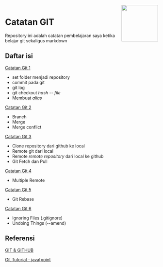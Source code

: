 <img src="https://img.icons8.com/color/48/000000/git.svg" align="right" width="120px"/>

# Catatan GIT

Repository ini adalah catatan pembelajaran saya ketika belajar git sekaligus markdown

## Daftar isi

[Catatan Git 1](catatan-git-1.md)

- set folder menjadi repository
- commit pada git
- git log
- git checkout *hash* -- *file*
- Membuat *alias*

[Catatan Git 2](catatan-git-2.md)

- Branch
- Merge
- Merge conflict

[Catatan Git 3](catatan-git-3.md)

- Clone repository dari github ke local
- Remote git dari local
- Remote *remote repository* dari local ke github
- Git Fetch dan Pull

[Catatan Git 4](catatan-git-4.md)

- Multiple Remote

[Catatan Git 5](catatan-git-5.md)

- Git Rebase

[Catatan Git 6](catatan-git-6.md)

- Ignoring Files (.gitignore)
- Undoing Things (--amend)

## Referensi

[GIT & GITHUB](https://www.youtube.com/playlist?list=PLFIM0718LjIVknj6sgsSceMqlq242-jNf)

[Git Tutorial - javatpoint](https://www.javatpoint.com/git)
